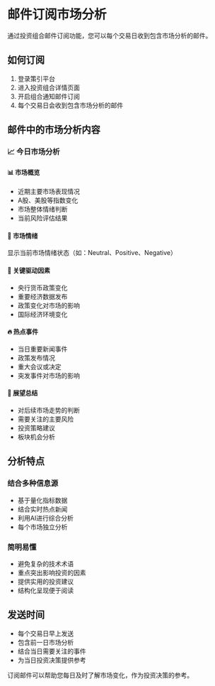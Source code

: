 # 邮件订阅市场分析

通过投资组合邮件订阅功能，您可以每个交易日收到包含市场分析的邮件。

## 如何订阅

1. 登录策引平台
2. 进入投资组合详情页面
3. 开启组合通知邮件订阅
4. 每个交易日会收到包含市场分析的邮件

## 邮件中的市场分析内容

### 📈 今日市场分析

#### 📊 市场概览
- 近期主要市场表现情况
- A股、美股等指数变化
- 市场整体情绪判断
- 当前风险评估结果

#### 💭 市场情绪
显示当前市场情绪状态（如：Neutral、Positive、Negative）

#### 🔑 关键驱动因素
- 央行货币政策变化
- 重要经济数据发布
- 政策变化对市场的影响
- 国际经济环境变化

#### 🔥 热点事件
- 当日重要新闻事件
- 政策发布情况
- 重大会议或决定
- 突发事件对市场的影响

#### 🔮 展望总结
- 对后续市场走势的判断
- 需要关注的主要风险
- 投资策略建议
- 板块机会分析

## 分析特点

### 结合多种信息源
- 基于量化指标数据
- 结合实时热点新闻
- 利用AI进行综合分析
- 每个市场独立分析

### 简明易懂
- 避免复杂的技术术语
- 重点突出影响投资的因素
- 提供实用的投资建议
- 结构化呈现便于阅读

## 发送时间

- 每个交易日早上发送
- 包含前一日市场分析
- 结合当日需要关注的事件
- 为当日投资决策提供参考

订阅邮件可以帮助您每日及时了解市场变化，作为投资决策的参考。